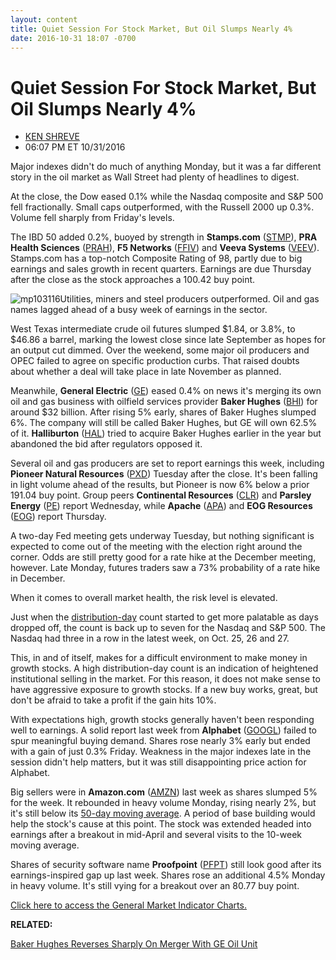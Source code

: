 ```yaml
---
layout: content
title: Quiet Session For Stock Market, But Oil Slumps Nearly 4%
date: 2016-10-31 18:07 -0700
---
```



Quiet Session For Stock Market, But Oil Slumps Nearly 4%
=========================================================




* [KEN SHREVE](https://www.investors.com/author/shrevek/ "Posts by KEN SHREVE")
* 06:07 PM ET 10/31/2016




Major indexes didn't do much of anything Monday, but it was a far different story in the oil market as Wall Street had plenty of headlines to digest.


At the close, the Dow eased 0.1% while the Nasdaq composite and S&P 500 fell fractionally. Small caps outperformed, with the Russell 2000 up 0.3%. Volume fell sharply from Friday's levels.


The IBD 50 added 0.2%, buoyed by strength in **Stamps.com** ([STMP](https://research.investors.com/quote.aspx?symbol=STMP)), **PRA Health Sciences** ([PRAH](https://research.investors.com/quote.aspx?symbol=PRAH)), **F5 Networks** ([FFIV](https://research.investors.com/quote.aspx?symbol=FFIV)) and **Veeva Systems** ([VEEV](https://research.investors.com/quote.aspx?symbol=VEEV)). Stamps.com has a top-notch Composite Rating of 98, partly due to big earnings and sales growth in recent quarters. Earnings are due Thursday after the close as the stock approaches a 100.42 buy point.


![mp103116](https://www.investors.com/wp-content/uploads/2016/10/MP103116.png)Utilities, miners and steel producers outperformed. Oil and gas names lagged ahead of a busy week of earnings in the sector.


West Texas intermediate crude oil futures slumped $1.84, or 3.8%, to $46.86 a barrel, marking the lowest close since late September as hopes for an output cut dimmed. Over the weekend, some major oil producers and OPEC failed to agree on specific production curbs. That raised doubts about whether a deal will take place in late November as planned.


Meanwhile, **General Electric** ([GE](https://research.investors.com/quote.aspx?symbol=GE)) eased 0.4% on news it's merging its own oil and gas business with oilfield services provider **Baker Hughes** ([BHI](https://research.investors.com/quote.aspx?symbol=BHI)) for around $32 billion. After rising 5% early, shares of Baker Hughes slumped 6%. The company will still be called Baker Hughes, but GE will own 62.5% of it. **Halliburton** ([HAL](https://research.investors.com/quote.aspx?symbol=HAL)) tried to acquire Baker Hughes earlier in the year but abandoned the bid after regulators opposed it.


Several oil and gas producers are set to report earnings this week, including **Pioneer Natural Resources** ([PXD](https://research.investors.com/quote.aspx?symbol=PXD)) Tuesday after the close. It's been falling in light volume ahead of the results, but Pioneer is now 6% below a prior 191.04 buy point. Group peers **Continental Resources** ([CLR](https://research.investors.com/quote.aspx?symbol=CLR)) and **Parsley Energy** ([PE](https://research.investors.com/quote.aspx?symbol=PE)) report Wednesday, while **Apache** ([APA](https://research.investors.com/quote.aspx?symbol=APA)) and **EOG Resources** ([EOG](https://research.investors.com/quote.aspx?symbol=EOG)) report Thursday.


A two-day Fed meeting gets underway Tuesday, but nothing significant is expected to come out of the meeting with the election right around the corner. Odds are still pretty good for a rate hike at the December meeting, however. Late Monday, futures traders saw a 73% probability of a rate hike in December.


When it comes to overall market health, the risk level is elevated.


Just when the [distribution-day](http://education.investors.com/lesson.aspx?id=735759&sourceid=735764) count started to get more palatable as days dropped off, the count is back up to seven for the Nasdaq and S&P 500. The Nasdaq had three in a row in the latest week, on Oct. 25, 26 and 27.


This, in and of itself, makes for a difficult environment to make money in growth stocks. A high distribution-day count is an indication of heightened institutional selling in the market. For this reason, it does not make sense to have aggressive exposure to growth stocks. If a new buy works, great, but don't be afraid to take a profit if the gain hits 10%.


With expectations high, growth stocks generally haven't been responding well to earnings. A solid report last week from **Alphabet** ([GOOGL](https://research.investors.com/quote.aspx?symbol=GOOGL)) failed to spur meaningful buying demand. Shares rose nearly 3% early but ended with a gain of just 0.3% Friday. Weakness in the major indexes late in the session didn't help matters, but it was still disappointing price action for Alphabet.


Big sellers were in **Amazon.com** ([AMZN](https://research.investors.com/quote.aspx?symbol=AMZN)) last week as shares slumped 5% for the week. It rebounded in heavy volume Monday, rising nearly 2%, but it's still below its [50-day moving average](https://www.investors.com/how-to-invest/investors-corner/50-day-moving-average/). A period of base building would help the stock's cause at this point. The stock was extended headed into earnings after a breakout in mid-April and several visits to the 10-week moving average.


Shares of security software name **Proofpoint** ([PFPT](https://research.investors.com/quote.aspx?symbol=PFPT)) still look good after its earnings-inspired gap up last week. Shares rose an additional 4.5% Monday in heavy volume. It's still vying for a breakout over an 80.77 buy point.


[Click here to access the General Market Indicator Charts.](https://www.investors.com/wp-content/uploads/2016/10/IBD3110154822GMI.pdf)


**RELATED:**


[Baker Hughes Reverses Sharply On Merger With GE Oil Unit](https://www.investors.com/research/ibd-industry-themes/after-failed-halliburton-deal-baker-hughes-will-combine-operations-with-ge/)




